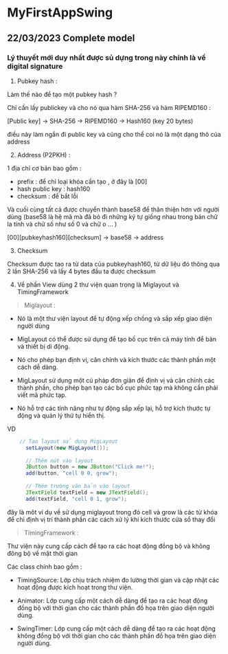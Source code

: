 # MyFirstAppSwing

## 22/03/2023 Complete model 

### Lý thuyết mới duy nhất được sủ dựng trong này chính là về digital signature 

1. Pubkey hash :

Làm thế nào để tạo một pubkey hash ? 

Chỉ cần lấy publickey và cho nó qua hàm SHA-256 và hàm RIPEMD160 : 

[Public key] -> SHA-256 -> RIPEMD160 -> Hash160 (key 20 bytes)

điều này làm ngắn đi public key và cũng cho thể coi nó là một dạng thô của address

2. Address (P2PKH) : 

1 địa chỉ cơ bản bao gồm : 
 - prefix : để chỉ loại khóa cần tạo , ở đây là [00]
 - hash public key : hash160
 - checksum : để bắt lỗi 

 Và cuối cùng tất cả được chuyển thành base58 để thân thiện hơn với người dùng 
 (base58 là hệ mã mà đã bỏ đi những ký tự giống nhau trong bản chữ la tính và chữ số như số 0 và chữ o ... )

 [00][pubkeyhash160][checksum] -> base58 -> address

 3. Checksum 

 Checksum được tao ra từ data của pubkeyhash160, từ dữ liệu đó thông qua 2 lần SHA-256 và lấy 4 bytes đầu ta được checksum

 4. Về phần View dùng 2 thư viện quan trọng là  Miglayout và TimingFramework 

 > Miglayout : 

- Nó là một thư viện layout để tự động xếp chồng và sắp xếp giao diện người dùng

- MigLayout có thể được sử dụng để tạo bố cục trên cả máy tính để bàn và thiết bị di động.

- Nó cho phép bạn định vị, căn chỉnh và kích thước các thành phần một cách dễ dàng.

- MigLayout sử dụng một cú pháp đơn giản để định vị và căn chỉnh các thành phần, cho phép bạn tạo các bố cục phức tạp mà không cần phải viết mã phức tạp.

- Nó hỗ trợ các tính năng như tự động sắp xếp lại, hỗ trợ kích thước tự động và quản lý thứ tự hiển thị. 

VD 

``` java 
    // Tạo layout sử dụng MigLayout
      setLayout(new MigLayout());
      
      // Thêm nút vào layout
      JButton button = new JButton("Click me!");
      add(button, "cell 0 0, grow");
      
      // Thêm trường văn bản vào layout
      JTextField textField = new JTextField();
      add(textField, "cell 0 1, grow");
```

đây là môt ví dụ về sử dụng miglayout trong đó cell và grow là các từ khóa để chỉ định vị trí thành phần các cách xử lý khi kích thước cửa sổ thay đổi

> TimingFramework : 

Thư viện này cung cấp cách để tạo ra các hoạt động đồng bộ và không đông bộ về mặt thời gian

Các class chính bao gồm  :

- TimingSource: Lớp chịu trách nhiệm đo lường thời gian và cập nhật các hoạt động được kích hoạt trong thư viện.

- Animator: Lớp cung cấp một cách dễ dàng để tạo ra các hoạt động đồng bộ với thời gian cho các thành phần đồ họa trên giao diện người dùng.

- SwingTimer: Lớp cung cấp một cách dễ dàng để tạo ra các hoạt động không đồng bộ với thời gian cho các thành phần đồ họa trên giao diện người dùng.